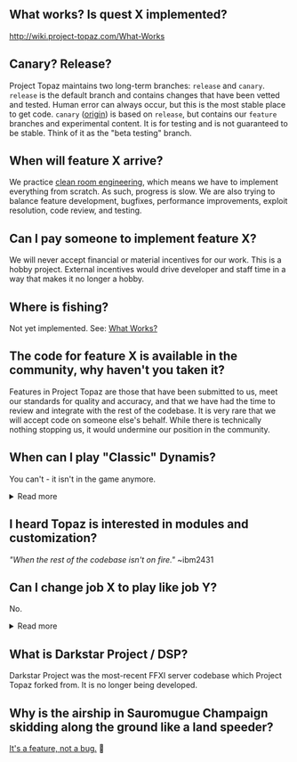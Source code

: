 

## What works? Is quest X implemented?
http://wiki.project-topaz.com/What-Works

## Canary? Release?
Project Topaz maintains two long-term branches: `release` and `canary`. `release` is the default branch and contains changes that have been vetted and tested. Human error can always occur, but this is the most stable place to get code. `canary` ([origin](https://en.wiktionary.org/wiki/canary_in_a_coal_mine)) is based on `release`, but contains our `feature` branches and experimental content. It is for testing and is not guaranteed to be stable. Think of it as the "beta testing" branch.

## When will feature X arrive?
We practice [clean room engineering](https://en.wikipedia.org/wiki/Clean_room_design), which means we have to implement everything from scratch. As such, progress is slow. We are also trying to balance feature development, bugfixes, performance improvements, exploit resolution, code review, and testing.

## Can I pay someone to implement feature X?
We will never accept financial or material incentives for our work. This is a hobby project. External incentives would drive developer and staff time in a way that makes it no longer a hobby.

## Where is fishing?
Not yet implemented. See: [What Works?](https://github.com/project-topaz/topaz/wiki/What-Works)

## The code for feature X is available in the community, why haven't you taken it?
Features in Project Topaz are those that have been submitted to us, meet our standards for quality and accuracy, and that we have had the time to review and integrate with the rest of the codebase. It is very rare that we will accept code on someone else's behalf. While there is technically nothing stopping us, it would undermine our position in the community.

## When can I play "Classic" Dynamis?
You can't - it isn't in the game anymore.
<details>
<summary>Read more</summary>
<p>

"Classic" Dynamis was removed from the game in 2011. The spawn mechanisms as you remember them are gone from the game, and those zones no longer act the way they used to.
The overall project goal is to emulate the retail game as closely as possible, so a massive custom solution to approximate "Classic" Dynamis is not on our roadmap.

However, in 2017 Dynamis Divergence was released, a content level 149 version of the "Classic" Dynamis players wanted to experience again.
If we were to support a custom Dynamis solution, it would be the implementation of Dynamis Divergence and a set of mods or switches that scale it down to level 75 era difficulty.

Keep in mind that we haven't completed all content up to 2007, so a full implementation of content from 2017 with mods on top isn't coming any time soon. 

</p>
</details>

## I heard Topaz is interested in modules and customization?
_"When the rest of the codebase isn't on fire."_ ~ibm2431

## Can I change job X to play like job Y?
No.
<details>
<summary>Read more</summary>
<p>

You can check in the #customization channel, but _many many_ things are enforced by the game client.
For instance; you can set your jobs to be 75NIN/75BLM but you won't be able to equip Lv75 BLM gear - this is enforced by the client.
Bypassing these restrictions would need heavy client modification (which we don't support) or support scripts.

</p>
</details>

## What is Darkstar Project / DSP?
Darkstar Project was the most-recent FFXI server codebase which Project Topaz forked from. It is no longer being developed.

## Why is the airship in Sauromugue Champaign skidding along the ground like a land speeder?
[It's a feature, not a bug.](http://project-topaz.com/issues/10) 👀

